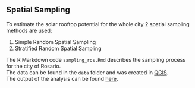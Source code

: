 ## Spatial Sampling

To estimate the solar rooftop potential for the whole city 2 spatial sampling methods are used:

1. Simple Random Spatial Sampling
2. Stratified Random Spatial Sampling

The R Markdown code ```sampling_ros.Rmd``` describes the sampling process for the city of Rosario.  
The data can be found in the ```data``` folder and was created in [QGIS](https://qgis.org/en/site/).  
The output of the analysis can be found [here](https://bookdown.org/einavg7/sampling_ros/sampling_ros.html).
